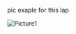 pic exaple for this lap

![Picture1](https://user-images.githubusercontent.com/70041510/180313855-1b5fb261-ed92-4976-b2cb-4a30d951d3a0.png)
